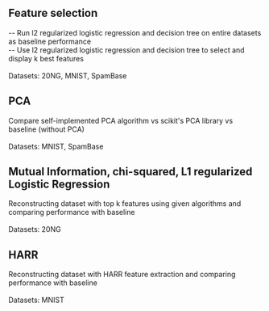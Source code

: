 ## Feature selection
-- Run l2 regularized logistic regression and decision tree on entire datasets as baseline performance <br />
-- Use l2 regularized logistic regression and decision tree to select and display k best features
<br /> <br />
Datasets: 20NG, MNIST, SpamBase

## PCA
Compare self-implemented PCA algorithm vs scikit's PCA library vs baseline (without PCA)
<br /> <br />
Datasets: MNIST, SpamBase

## Mutual Information, chi-squared, L1 regularized Logistic Regression
Reconstructing dataset with top k features using given algorithms and comparing performance with baseline
<br /> <br />
Datasets: 20NG

## HARR
Reconstructing dataset with HARR feature extraction and comparing performance with baseline
<br /> <br />
Datasets: MNIST

